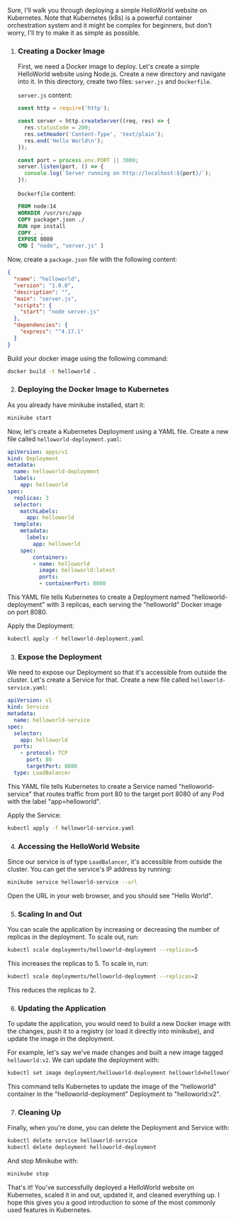 Sure, I'll walk you through deploying a simple HelloWorld website on Kubernetes. Note that Kubernetes (k8s) is a powerful container orchestration system and it might be complex for beginners, but don't worry, I'll try to make it as simple as possible.

1. ### Creating a Docker Image ###
    First, we need a Docker image to deploy. Let's create a simple HelloWorld website using Node.js. Create a new directory and navigate into it. In this directory, create two files: `server.js` and `Dockerfile`.

    `server.js` content:
    ```javascript
    const http = require('http');

    const server = http.createServer((req, res) => {
      res.statusCode = 200;
      res.setHeader('Content-Type', 'text/plain');
      res.end('Hello World\n');
    });

    const port = process.env.PORT || 3000;
    server.listen(port, () => {
      console.log(`Server running on http://localhost:${port}/`);
    });
    ```
    `Dockerfile` content:
    ```Dockerfile
    FROM node:14
    WORKDIR /usr/src/app
    COPY package*.json ./
    RUN npm install
    COPY . .
    EXPOSE 8080
    CMD [ "node", "server.js" ]
    ```
Now, create a `package.json` file with the following content:

```json
{
  "name": "helloworld",
  "version": "1.0.0",
  "description": "",
  "main": "server.js",
  "scripts": {
    "start": "node server.js"
  },
  "dependencies": {
    "express": "^4.17.1"
  }
}
```

Build your docker image using the following command:

```bash
docker build -t helloworld .
```

2. ### Deploying the Docker Image to Kubernetes ###

As you already have minikube installed, start it:

```bash
minikube start
```

Now, let's create a Kubernetes Deployment using a YAML file. Create a new file called `helloworld-deployment.yaml`:

```yaml
apiVersion: apps/v1
kind: Deployment
metadata:
  name: helloworld-deployment
  labels:
    app: helloworld
spec:
  replicas: 3
  selector:
    matchLabels:
      app: helloworld
  template:
    metadata:
      labels:
        app: helloworld
    spec:
        containers:
        - name: helloworld
          image: helloworld:latest
          ports:
          - containerPort: 8080
```
This YAML file tells Kubernetes to create a Deployment named "helloworld-deployment" with 3 replicas, each serving the "helloworld" Docker image on port 8080.

Apply the Deployment:

```bash
kubectl apply -f helloworld-deployment.yaml
```

3. ### Expose the Deployment ###

We need to expose our Deployment so that it's accessible from outside the cluster. Let's create a Service for that. Create a new file called `helloworld-service.yaml`:

```yaml
apiVersion: v1
kind: Service
metadata:
  name: helloworld-service
spec:
  selector:
    app: helloworld
  ports:
    - protocol: TCP
      port: 80
      targetPort: 8080
  type: LoadBalancer
```
This YAML file tells Kubernetes to create a Service named "helloworld-service" that routes traffic from port 80 to the target port 8080 of any Pod with the label "app=helloworld". 

Apply the Service:

```bash
kubectl apply -f helloworld-service.yaml
```

4. ### Accessing the HelloWorld Website ###

Since our service is of type `LoadBalancer`, it's accessible from outside the cluster. You can get the service's IP address by running:

```bash
minikube service helloworld-service --url
```

Open the URL in your web browser, and you should see "Hello World".

5. ### Scaling In and Out ###

You can scale the application by increasing or decreasing the number of replicas in the deployment. To scale out, run:

```bash
kubectl scale deployments/helloworld-deployment --replicas=5
```

This increases the replicas to 5. To scale in, run:

```bash
kubectl scale deployments/helloworld-deployment --replicas=2
```

This reduces the replicas to 2.

6. ### Updating the Application ###

To update the application, you would need to build a new Docker image with the changes, push it to a registry (or load it directly into minikube), and update the image in the deployment.

For example, let's say we've made changes and built a new image tagged `helloworld:v2`. We can update the deployment with:

```bash
kubectl set image deployment/helloworld-deployment helloworld=helloworld:v2
```
This command tells Kubernetes to update the image of the "helloworld" container in the "helloworld-deployment" Deployment to "helloworld:v2".

7. ### Cleaning Up ###

Finally, when you're done, you can delete the Deployment and Service with:

```bash
kubectl delete service helloworld-service
kubectl delete deployment helloworld-deployment
```

And stop Minikube with:

```bash
minikube stop
```

That's it! You've successfully deployed a HelloWorld website on Kubernetes, scaled it in and out, updated it, and cleaned everything up. I hope this gives you a good introduction to some of the most commonly used features in Kubernetes.
